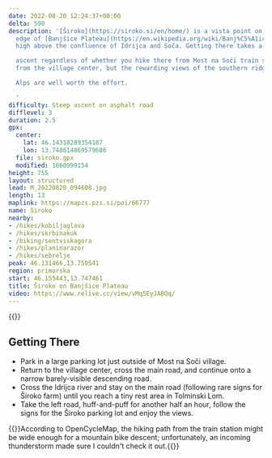 ```yaml
---
date: 2022-08-20 12:24:37+00:00
delta: 590
description: '[Široko](https://siroko.si/en/home/) is a vista point on the northern
  edge of [Banjšice Plateau](https://en.wikipedia.org/wiki/Banj%C5%A1ice_Plateau),
  high above the confluence of Idrijca and Soča. Getting there takes a steep and strenuous

  ascent regardless of whether you hike there from Most na Soči train station or bike
  from the village center, but the rewarding views of the southern ridges of the Julian

  Alps are well worth the effort.

  '
difficulty: Steep ascent on asphalt road
difflevel: 3
duration: 2.5
gpx:
  center:
    lat: 46.14318289354187
    lon: 13.748614869579686
  file: siroko.gpx
  modified: 1660999154
height: 755
layout: structured
lead: M_20220820_094608.jpg
length: 13
maplink: https://mapzs.pzs.si/poi/66777
name: Siroko
nearby:
- /hikes/kobiljaglava
- /hikes/skrbinakuk
- /biking/sentviskagora
- /hikes/planinarazor
- /hikes/sebrelje
peak: 46.131466,13.759541
region: primorska
start: 46.155443,13.747461
title: Široko on Banjšice Plateau
video: https://www.relive.cc/view/vMq5EyJABQq/
---
```

{{<hike-details description="yes">}}

## Getting There

* Park in a large parking lot just outside of Most na Soči village.
* Return to the village center, cross the main road, and continue onto a narrow barely-visible descending road.
* Cross the Idrijca river and stay on the main road (following rare signs for Široko farm) until you reach a tiny rest area in Tolminski Lom.
* Take the left road, huff-and-puff for another half an hour, follow the signs for the Široko parking lot and enjoy the views.

{{<note info>}}According to OpenCycleMap, the hiking path from the train station might be wide enough for a mountain bike descent; unfortunately, an incoming thunderstorm made sure I couldn't check it out.{{</note>}}

